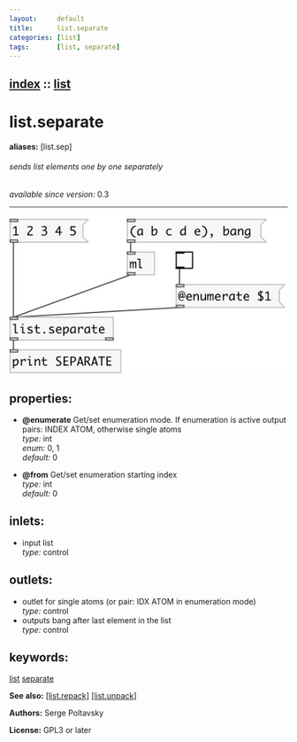 ```yaml
---
layout:     default
title:      list.separate
categories: [list]
tags:       [list, separate]
---
```

[index](index.html) :: [list](category_list.html)
---

# list.separate
**aliases:** [list.sep]


###### sends list elements one by one separately

*available since version:* 0.3

---




[![example](../examples/img/list.separate.jpg)](../examples/pd/list.separate.pd)







## properties:

* **@enumerate** 
Get/set enumeration mode. If enumeration is active output pairs: INDEX ATOM, otherwise
single atoms<br>
_type:_ int<br>
_enum:_ 0, 1<br>
_default:_ 0<br>

* **@from** 
Get/set enumeration starting index<br>
_type:_ int<br>
_default:_ 0<br>



## inlets:

* input list<br>
_type:_ control



## outlets:

* outlet for single atoms (or pair: IDX ATOM in enumeration mode)<br>
_type:_ control
* outputs bang after last element in the list<br>
_type:_ control



## keywords:

[list](keywords/list.html)
[separate](keywords/separate.html)



**See also:**
[\[list.repack\]](list.repack.html)
[\[list.unpack\]](list.unpack.html)




**Authors:** Serge Poltavsky




**License:** GPL3 or later





